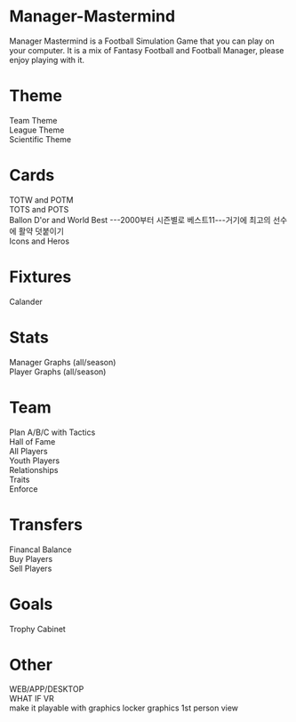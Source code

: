 # Manager-Mastermind
Manager Mastermind is a Football Simulation Game that you can play on your computer. It is a mix of Fantasy Football and Football Manager, please enjoy playing with it.
 
# Theme
Team Theme  
League Theme  
Scientific Theme  

# Cards
TOTW and POTM  
TOTS and POTS  
Ballon D'or and World Best             ---2000부터 시즌별로 베스트11---거기에 최고의 선수에 활약 덧붙이기  
Icons and Heros  

# Fixtures
Calander  

# Stats
Manager Graphs (all/season)  
Player Graphs (all/season)  

# Team
Plan A/B/C with Tactics  
Hall of Fame  
All Players  
Youth Players  
Relationships  
Traits  
Enforce  

# Transfers
Financal Balance  
Buy Players  
Sell Players  

# Goals
Trophy Cabinet  

# Other
WEB/APP/DESKTOP  
WHAT IF 
VR  
make it playable with graphics
locker graphics
1st person view
